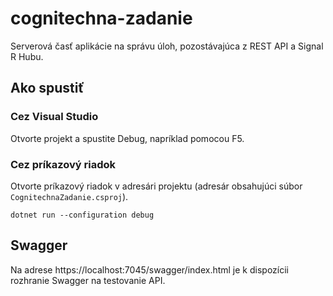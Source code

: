 # cognitechna-zadanie
Serverová časť aplikácie na správu úloh, pozostávajúca z REST API a Signal R Hubu.
## Ako spustiť
### Cez Visual Studio
Otvorte projekt a spustite Debug, napríklad pomocou F5.
### Cez príkazový riadok
Otvorte príkazový riadok v adresári projektu (adresár obsahujúci súbor `CognitechnaZadanie.csproj`).
```
dotnet run --configuration debug
```
## Swagger
Na adrese https://localhost:7045/swagger/index.html je k dispozícii rozhranie Swagger na testovanie API.
